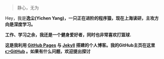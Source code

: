 > 静心，无为

Hey，我是<strong>逸尘(Yichen Yang)，一只正在进阶的程序猿，现在上海读研，主攻方向是深度学习。

工作、学习之余，我还是一个健身爱好者，同时也非常喜欢打篮球.

这是我利用 <a href="https://pages.github.com/">GitHub Pages</a> 与 <a href="http://jekyll.com.cn/">Jekyll</a> 搭建的个人博客。我的GitHub主页在这里<a href="https://github.com/Tianbiao-Yang">👉GitHub</a> 。如果有什么问题，欢迎提出探讨